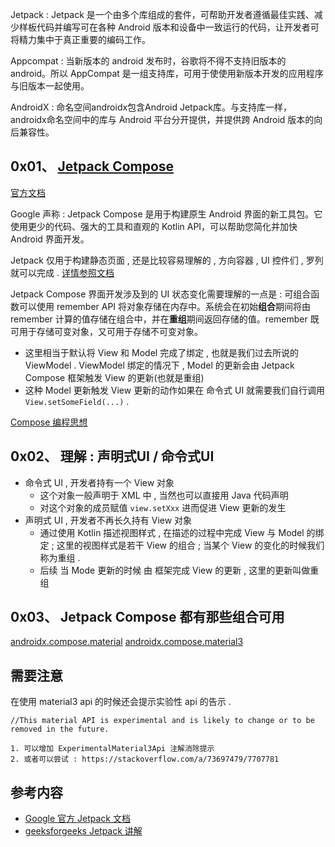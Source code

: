 Jetpack  : Jetpack 是一个由多个库组成的套件，可帮助开发者遵循最佳实践、减少样板代码并编写可在各种 Android 版本和设备中一致运行的代码，让开发者可将精力集中于真正重要的编码工作。

Appcompat : 当新版本的 android 发布时，谷歌将不得不支持旧版本的 android。所以 AppCompat 是一组支持库，可用于使使用新版本开发的应用程序与旧版本一起使用。

AndroidX : 命名空间androidx包含Android Jetpack库。与支持库一样，androidx命名空间中的库与 Android 平台分开提供，并提供跨 Android 版本的向后兼容性。



## 0x01、 [Jetpack Compose](https://developer.android.com/jetpack/compose?hl=zh-cn)


[官方文档](https://developer.android.com/jetpack/compose/documentation?hl=zh-cn)

Google 声称 : Jetpack Compose 是用于构建原生 Android 界面的新工具包。它使用更少的代码、强大的工具和直观的 Kotlin API，可以帮助您简化并加快 Android 界面开发。

Jetpack 仅用于构建静态页面 , 还是比较容易理解的 , 方向容器 , UI 控件们 , 罗列就可以完成 . [详情参照文档](https://developer.android.com/jetpack/compose/tutorial?hl=zh-cn)

Jetpack Compose 界面开发涉及到的 UI 状态变化需要理解的一点是 : 可组合函数可以使用 remember API 将对象存储在内存中。系统会在初始**组合**期间将由 remember 计算的值存储在组合中，并在**重组**期间返回存储的值。remember 既可用于存储可变对象，又可用于存储不可变对象。
- 这里相当于默认将 View 和 Model 完成了绑定 , 也就是我们过去所说的 ViewModel . ViewModel 绑定的情况下 , Model 的更新会由 Jetpack Compose 框架触发 View 的更新(也就是重组)
- 这种 Model 更新触发 View 更新的动作如果在 命令式 UI 就需要我们自行调用 `View.setSomeField(...)` . 




[Compose 编程思想](https://developer.android.com/jetpack/compose/mental-model?hl=zh-cn)  






## 0x02、 理解 : 声明式UI / 命令式UI 

- 命令式 UI , 开发者持有一个 View 对象
  - 这个对象一般声明于 XML 中 , 当然也可以直接用 Java 代码声明
  - 对这个对象的成员赋值 `view.setXxx` 进而促进 View 更新的发生
- 声明式 UI , 开发者不再长久持有 View 对象
  - 通过使用 Kotlin 描述视图样式 , 在描述的过程中完成 View 与 Model 的绑定 ; 这里的视图样式是若干 View 的组合 ; 当某个 View 的变化的时候我们称为重组 . 
  - 后续 当 Mode 更新的时候 由 框架完成 View 的更新 , 这里的更新叫做重组

## 0x03、 Jetpack Compose 都有那些组合可用 

[androidx.compose.material](https://developer.android.com/reference/kotlin/androidx/compose/material/package-summary?hl=en)
[androidx.compose.material3](https://developer.android.com/reference/kotlin/androidx/compose/material3/package-summary?hl=en)


## 需要注意

在使用 material3 api 的时候还会提示实验性 api 的告示 . 

```
//This material API is experimental and is likely to change or to be removed in the future.

1. 可以增加 ExperimentalMaterial3Api 注解消除提示
2. 或者可以尝试 : https://stackoverflow.com/a/73697479/7707781
```

## 参考内容
- [Google 官方 Jetpack 文档](https://developer.android.com/jetpack/compose/mental-model?hl=zh-cn)
- [geeksforgeeks Jetpack 讲解](https://www.geeksforgeeks.org/android-tutorial/)


